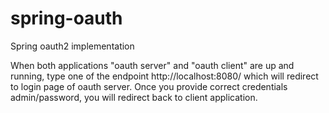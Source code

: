 # spring-oauth
Spring oauth2 implementation

When both applications "oauth server" and "oauth client" are up and running, type one of the endpoint http://localhost:8080/ which will redirect to login page of oauth server. Once you provide correct credentials admin/password, you will redirect back to client application.
